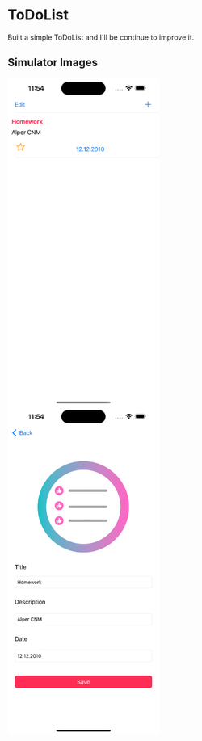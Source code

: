 # ToDoList
Built a simple ToDoList and I'll be continue to improve it.

## Simulator Images

<p><img align="left" src="https://github.com/cnmalper/ToDoList/blob/main/Simulator%20Screen%20Shot%20-%20iPhone%2014%20Pro%20Max%20-%202023-01-11%20at%2023.54.34.png" width="300" height="650"/></p>

<p><img align="center" src="https://github.com/cnmalper/ToDoList/blob/main/Simulator%20Screen%20Shot%20-%20iPhone%2014%20Pro%20Max%20-%202023-01-11%20at%2023.54.46.png" width="300" height="650"/></p>
